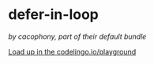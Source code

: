 # defer-in-loop 

_by cacophony, part of their default bundle_


[Load up in the codelingo.io/playground](https://codelingo.io/playground/?repo=github.com/codelingo/hub&dir=tenets/cacophony/default/defer-in-loop&tenet=cacophony/default/defer-in-loop)